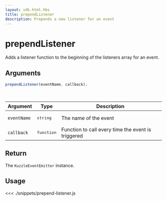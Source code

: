 ```yaml
---
layout: sdk.html.hbs
title: prependListener
description: Prepends a new listener for an event
---
```


# prependListener

Adds a listener function to the beginning of the listeners array for an event.

## Arguments

```js
prependListener(eventName, callback);
```

<br/>

| Argument    | Type                | Description                                        |
| ----------- | ------------------- | -------------------------------------------------- |
| `eventName` | <pre>string</pre>   | The name of the event                              |
| `callback`  | <pre>function</pre> | Function to call every time the event is triggered |

## Return

The `KuzzleEventEmitter` instance.

## Usage

<<< ./snippets/prepend-listener.js
